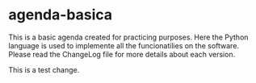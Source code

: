 # agenda-basica

This is a basic agenda created for practicing purposes.
Here the Python language is used to implemente all the funcionatilies on the software.
Please read the ChangeLog file for more details about each version.

This is a test change.